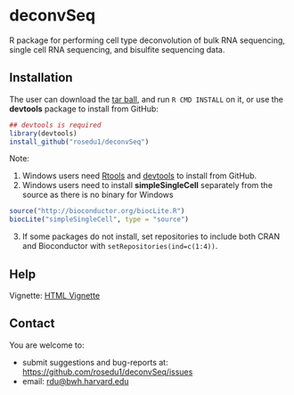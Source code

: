# deconvSeq

R package for performing cell type deconvolution of bulk RNA sequencing, single cell RNA sequencing, and bisulfite sequencing data.

## Installation

The user can download the [tar ball](https://github.com/rosedu1/deconvSeq/tree/master/tarball/current/), and run `R CMD INSTALL` on it, or use the **devtools** package to install from GitHub:

```r
## devtools is required
library(devtools)
install_github("rosedu1/deconvSeq")
```

Note: 
1) Windows users need [Rtools](https://cran.r-project.org/bin/windows/Rtools/) and [devtools](http://CRAN.R-project.org/package=devtools) to install from GitHub.
2) Windows users need to install **simpleSingleCell** separately from the source as there is no binary for Windows

```r
source("http://bioconductor.org/biocLite.R")
biocLite("simpleSingleCell", type = "source")
```

3) If some packages do not install, set repositories to include both CRAN and Bioconductor with `setRepositories(ind=c(1:4))`.


## Help

Vignette: [HTML Vignette](https://rosedu1.github.io/deconvSeq/deconvSeq_vignette.html)

## Contact

You are welcome to:
* submit suggestions and bug-reports at: <https://github.com/rosedu1/deconvSeq/issues>
* email: <rdu@bwh.harvard.edu>
